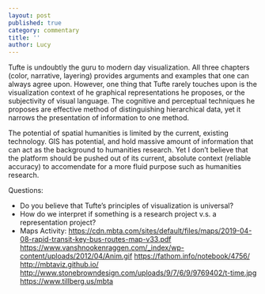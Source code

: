 ```yaml
---
layout: post
published: true
category: commentary
title: ''
author: Lucy
---
```

Tufte is undoubtly the guru to modern day visualization. All three chapters (color, narrative, layering) provides arguments and examples that one can always agree upon. However, one thing that Tufte rarely touches upon is the visualization context of he graphical representations he proposes, or the subjectivity of visual language. The cognitive and perceptual techniques he proposes are effective method of distinguishing hierarchical data, yet it narrows the presentation of information to one method. 

The potential of spatial humanities is limited by the current, existing technology. GIS has potential, and hold massive amount of information that can act as the background to humanities research. Yet I don’t believe that the platform should be pushed out of its current, absolute context (reliable accuracy) to accomendate for a more fluid purpose such as humanities research. 

Questions: 
- Do you believe that Tufte’s principles of visualization is universal? 
- How do we interpret if something is a research project v.s. a representation project?
- Maps Activity:
https://cdn.mbta.com/sites/default/files/maps/2019-04-08-rapid-transit-key-bus-routes-map-v33.pdf
https://www.vanshnookenraggen.com/_index/wp-content/uploads/2012/04/Anim.gif
https://fathom.info/notebook/4756/
http://mbtaviz.github.io/
http://www.stonebrowndesign.com/uploads/9/7/6/9/9769402/t-time.jpg
https://www.tillberg.us/mbta

